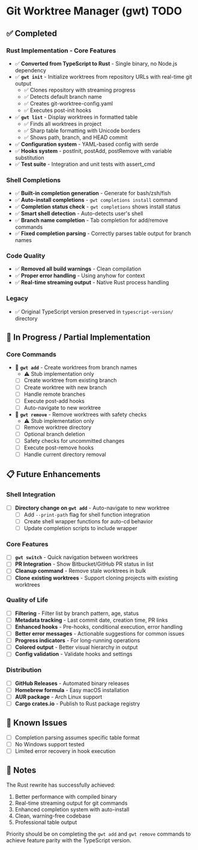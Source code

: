 # Git Worktree Manager (gwt) TODO

## ✅ Completed

### Rust Implementation - Core Features
- ✅ **Converted from TypeScript to Rust** - Single binary, no Node.js dependency
- ✅ **`gwt init`** - Initialize worktrees from repository URLs with real-time git output
  - ✅ Clones repository with streaming progress
  - ✅ Detects default branch name
  - ✅ Creates git-worktree-config.yaml
  - ✅ Executes post-init hooks
- ✅ **`gwt list`** - Display worktrees in formatted table
  - ✅ Finds all worktrees in project
  - ✅ Sharp table formatting with Unicode borders
  - ✅ Shows path, branch, and HEAD commit
- ✅ **Configuration system** - YAML-based config with serde
- ✅ **Hooks system** - postInit, postAdd, postRemove with variable substitution
- ✅ **Test suite** - Integration and unit tests with assert_cmd

### Shell Completions
- ✅ **Built-in completion generation** - Generate for bash/zsh/fish
- ✅ **Auto-install completions** - `gwt completions install` command
- ✅ **Completion status check** - `gwt completions` shows install status
- ✅ **Smart shell detection** - Auto-detects user's shell
- ✅ **Branch name completion** - Tab completion for add/remove commands
- ✅ **Fixed completion parsing** - Correctly parses table output for branch names

### Code Quality
- ✅ **Removed all build warnings** - Clean compilation
- ✅ **Proper error handling** - Using anyhow for context
- ✅ **Real-time streaming output** - Native Rust process handling

### Legacy
- ✅ Original TypeScript version preserved in `typescript-version/` directory

## 🚧 In Progress / Partial Implementation

### Core Commands
- 🔄 **`gwt add`** - Create worktrees from branch names
  - ⚠️ Stub implementation only
  - [ ] Create worktree from existing branch
  - [ ] Create worktree with new branch
  - [ ] Handle remote branches
  - [ ] Execute post-add hooks
  - [ ] Auto-navigate to new worktree

- 🔄 **`gwt remove`** - Remove worktrees with safety checks
  - ⚠️ Stub implementation only
  - [ ] Remove worktree directory
  - [ ] Optional branch deletion
  - [ ] Safety checks for uncommitted changes
  - [ ] Execute post-remove hooks
  - [ ] Handle current directory removal

## 📋 Future Enhancements

### Shell Integration
- [ ] **Directory change on `gwt add`** - Auto-navigate to new worktree
  - [ ] Add `--print-path` flag for shell function integration
  - [ ] Create shell wrapper functions for auto-cd behavior
  - [ ] Update completion scripts to include wrapper

### Core Features
- [ ] **`gwt switch`** - Quick navigation between worktrees
- [ ] **PR Integration** - Show Bitbucket/GitHub PR status in list
- [ ] **Cleanup command** - Remove stale worktrees in bulk
- [ ] **Clone existing worktrees** - Support cloning projects with existing worktrees

### Quality of Life
- [ ] **Filtering** - Filter list by branch pattern, age, status
- [ ] **Metadata tracking** - Last commit date, creation time, PR links
- [ ] **Enhanced hooks** - Pre-hooks, conditional execution, error handling
- [ ] **Better error messages** - Actionable suggestions for common issues
- [ ] **Progress indicators** - For long-running operations
- [ ] **Colored output** - Better visual hierarchy in output
- [ ] **Config validation** - Validate hooks and settings

### Distribution
- [ ] **GitHub Releases** - Automated binary releases
- [ ] **Homebrew formula** - Easy macOS installation
- [ ] **AUR package** - Arch Linux support
- [ ] **Cargo crates.io** - Publish to Rust package registry

## 🐛 Known Issues

- [ ] Completion parsing assumes specific table format
- [ ] No Windows support tested
- [ ] Limited error recovery in hook execution

## 📝 Notes

The Rust rewrite has successfully achieved:
1. Better performance with compiled binary
2. Real-time streaming output for git commands
3. Enhanced completion system with auto-install
4. Clean, warning-free codebase
5. Professional table output

Priority should be on completing the `gwt add` and `gwt remove` commands to achieve feature parity with the TypeScript version.